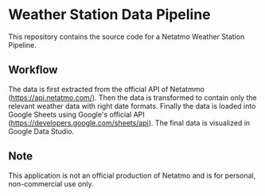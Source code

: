 # Weather Station Data Pipeline
This repository contains the source code for a Netatmo Weather Station Pipeline.

## Workflow
The data is first extracted from the official API of Netatmmo (https://api.netatmo.com/). Then the data is transformed to contain only the relevant weather data with right date formats. Finally the data is loaded into Google Sheets using Google's official API (https://developers.google.com/sheets/api). The final data is visualized in Google Data Studio.

## Note
This application is not an official production of Netatmo and is for personal, non-commercial use only.